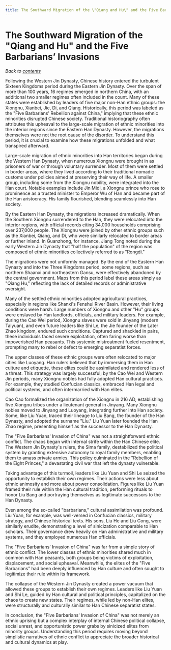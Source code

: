 ```yaml
---
title: The Southward Migration of the \"Qiang and Hu\" and the Five Barbarians’ Invasions
---
```


# The Southward Migration of the "Qiang and Hu" and the Five Barbarians’ Invasions

*Back to [contents](./content.md)*

Following the Western Jin Dynasty, Chinese history entered the turbulent Sixteen Kingdoms period during the Eastern Jin Dynasty. Over the span of more than 100 years, 16 regimes emerged in northern China, with an additional two smaller regimes often included in the count. Many of these states were established by leaders of five major non-Han ethnic groups: the Xiongnu, Xianbei, Jie, Di, and Qiang. Historically, this period was labeled as the "Five Barbarians' Rebellion against China," implying that these ethnic minorities disrupted Chinese society. Traditional historiography often attributes this upheaval to the large-scale migration of ethnic minorities into the interior regions since the Eastern Han Dynasty. However, the migrations themselves were not the root cause of the disorder. To understand this period, it is crucial to examine how these migrations unfolded and what transpired afterward.

Large-scale migration of ethnic minorities into Han territories began during the Western Han Dynasty, when numerous Xiongnu were brought in as prisoners of war or through voluntary surrender. Most of them were settled in border areas, where they lived according to their traditional nomadic customs under policies aimed at preserving their way of life. A smaller group, including some from the Xiongnu nobility, were integrated into the Han court. Notable examples include Jin Midi, a Xiongnu prince who rose to prominence as a trusted minister to Emperor Wu of Han and became part of the Han aristocracy. His family flourished, blending seamlessly into Han society.

By the Eastern Han Dynasty, the migrations increased dramatically. When the Southern Xiongnu surrendered to the Han, they were relocated into the interior regions, with official records citing 34,000 households comprising over 237,000 people. The Xiongnu were joined by other ethnic groups such as the Xianbei, Qiang, and Di, who were similarly relocated to border areas or further inland. In Guanzhong, for instance, Jiang Tong noted during the early Western Jin Dynasty that "half the population" of the region was composed of ethnic minorities collectively referred to as "Rongdi."

The migrations were not uniformly managed. By the end of the Eastern Han Dynasty and into the Three Kingdoms period, some regions, such as northern Shaanxi and northeastern Gansu, were effectively abandoned by the central government. Maps from this period label these areas simply as "Qiang Hu," reflecting the lack of detailed records or administrative oversight.

Many of the settled ethnic minorities adopted agricultural practices, especially in regions like Shanxi's Fenshui River Basin. However, their living conditions were harsh. Large numbers of Xiongnu and other "Hu" groups were enslaved by Han landlords, officials, and military leaders. For example, during the Cao Wei period, Xiongnu slaves were sold in Jinyang (modern Taiyuan), and even future leaders like Shi Le, the Jie founder of the Later Zhao kingdom, endured such conditions. Captured and shackled in pairs, these individuals faced severe exploitation, often faring worse than impoverished Han peasants. This systemic mistreatment fueled resentment, prompting many to rebel or defect to emerging separatist forces.

The upper classes of these ethnic groups were often relocated to major cities like Luoyang. Han rulers believed that by immersing them in Han culture and etiquette, these elites could be assimilated and rendered less of a threat. This strategy was largely successful; by the Cao Wei and Western Jin periods, many Xiongnu nobles had fully adopted Han cultural practices. For example, they studied Confucian classics, embraced Han legal and political systems, and often intermarried with Han elites.

Cao Cao formalized the organization of the Xiongnu in 216 AD, establishing five Xiongnu tribes under a lieutenant general in Jinyang. Many Xiongnu nobles moved to Jinyang and Luoyang, integrating further into Han society. Some, like Liu Yuan, traced their lineage to Liu Bang, the founder of the Han Dynasty, and adopted the surname "Liu." Liu Yuan later founded the Han Zhao regime, presenting himself as the successor to the Han Dynasty.

The "Five Barbarians' Invasion of China" was not a straightforward ethnic conflict. The chaos began with internal strife within the Han Chinese elite. The Western Jin Dynasty's rulers, the Sima family, destabilized the political system by granting extensive autonomy to royal family members, enabling them to amass private armies. This policy culminated in the "Rebellion of the Eight Princes," a devastating civil war that left the dynasty vulnerable. 

Taking advantage of this turmoil, leaders like Liu Yuan and Shi Le seized the opportunity to establish their own regimes. Their actions were less about ethnic animosity and more about power consolidation. Figures like Liu Yuan framed their rule within the Han cultural tradition, performing rituals to honor Liu Bang and portraying themselves as legitimate successors to the Han Dynasty.

Even among the so-called "barbarians," cultural assimilation was profound. Liu Yuan, for example, was well-versed in Confucian classics, military strategy, and Chinese historical texts. His sons, Liu He and Liu Cong, were similarly erudite, demonstrating a level of sinicization comparable to Han scholars. Their governance drew heavily on Han administrative and military systems, and they employed numerous Han officials.

The "Five Barbarians' Invasion of China" was far from a simple story of ethnic conflict. The lower classes of ethnic minorities shared much in common with Han peasants, both groups being victims of exploitation, displacement, and social upheaval. Meanwhile, the elites of the "Five Barbarians" had been deeply influenced by Han culture and often sought to legitimize their rule within its framework. 

The collapse of the Western Jin Dynasty created a power vacuum that allowed these groups to establish their own regimes. Leaders like Liu Yuan and Shi Le, guided by Han cultural and political principles, capitalized on the chaos to create new states. Their regimes, while led by non-Han elites, were structurally and culturally similar to Han Chinese separatist states.

In conclusion, the "Five Barbarians' Invasion of China" was not merely an ethnic uprising but a complex interplay of internal Chinese political collapse, social unrest, and opportunistic power grabs by sinicized elites from minority groups. Understanding this period requires moving beyond simplistic narratives of ethnic conflict to appreciate the broader historical and cultural dynamics at play.